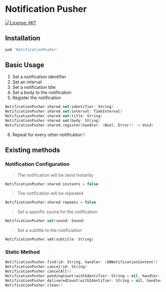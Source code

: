 #  Notification Pusher
 [![License: MIT](https://img.shields.io/badge/License-MIT-yellow.svg)](https://opensource.org/licenses/MIT)

## Installation

```ruby
pod 'NotificationPusher'
```

## Basic Usage

1. Set a notification identifier
2. Set an interval
3. Set a notification title
4. Set a body to the notification
5. Register the notification
```swift
NotificationPusher.shared.set(identifier: String)
NotificationPusher.shared.set(interval: TimeInterval)
NotificationPusher.shared.set(title: String)
NotificationPusher.shared.set(body: String)
NotificationPusher.shared.register(handler: (Bool, Error?) -> Void)
```

6. Repeat for every other notification !

## Existing methods

### Notification Configuration
> The notification will be send instantly
```swift
NotificationPusher.shared.instants = false
```
> The notification will be repeated
```swift
NotificationPusher.shared.repeats = false
```

> Set a specific sound for the notification
``` swift
NotificationPusher.set(sound: Sound)
```

> Set a subtitle to the notificiation
```swift
NotificationPusher.set(subtitle: String)
```

### Static Method
```swift
NotificationPusher.find(id: String, handler: (UNNotificationContent?) -> Void)
NotificationPusher.cancel(id: String)
NotificationPusher.cancelAll()
NotificationPusher.pendingCount(withIdentifier: String = nil, handler: ((Int) -> Void))
NotificationPusher.deliveredCount(withIdentifier: String = nil, handler: ((Int) -> Void))
NotificationPusher.clean()
```
